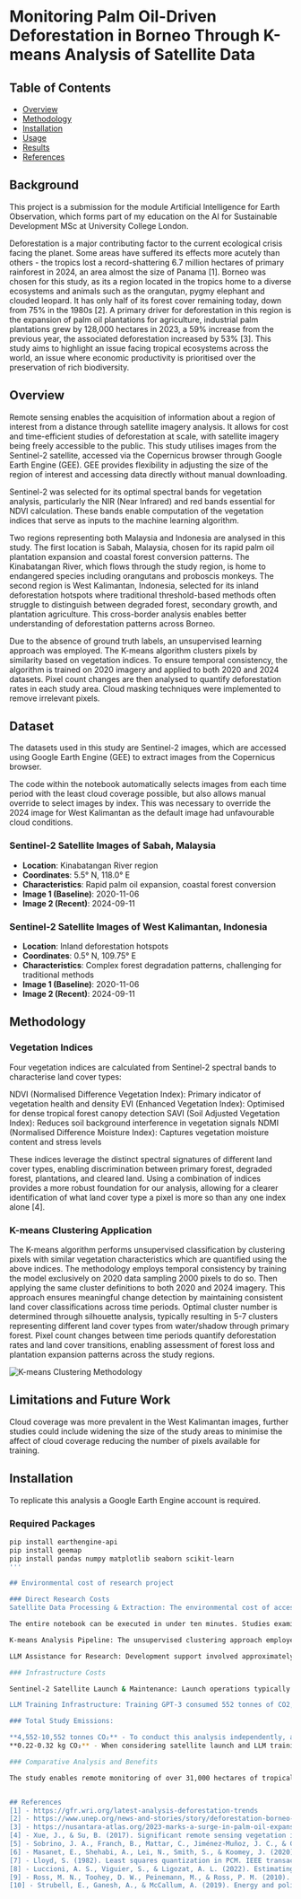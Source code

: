 # Monitoring Palm Oil-Driven Deforestation in Borneo Through K-means Analysis of Satellite Data

## Table of Contents
- [Overview](#overview)
- [Methodology](#methodology)
- [Installation](#installation)
- [Usage](#usage)
- [Results](#results)
- [References](#references)

## Background 
This project is a submission for the module Artificial Intelligence for Earth Observation, which forms part of my education on the AI for Sustainable Development MSc at University College London.

Deforestation is a major contributing factor to the current ecological crisis facing the planet. Some areas have suffered its effects more acutely than others - the tropics lost a record-shattering 6.7 million hectares of primary rainforest in 2024, an area almost the size of Panama [1]. Borneo was chosen for this study, as its a region located in the tropics home to a diverse ecosystems and animals such as the orangutan, pygmy elephant and clouded leopard. It has only half of its forest cover remaining today, down from 75% in the 1980s [2]. A primary driver for deforestation in this region is the expansion of palm oil plantations for agriculture, industrial palm plantations grew by 128,000 hectares in 2023, a 59% increase from the previous year, the associated deforestation increased by 53% [3]. This study aims to highlight an issue facing tropical ecosystems across the world, an issue where economic productivity is prioritised over the preservation of rich biodiversity.

## Overview
Remote sensing enables the acquisition of information about a region of interest from a distance through satellite imagery analysis. It allows for cost and time-efficient studies of deforestation at scale, with satellite imagery being freely accessible to the public. This study utilises images from the Sentinel-2 satellite, accessed via the Copernicus browser through Google Earth Engine (GEE). GEE provides flexibility in adjusting the size of the region of interest and accessing data directly without manual downloading.

Sentinel-2 was selected for its optimal spectral bands for vegetation analysis, particularly the NIR (Near Infrared) and red bands essential for NDVI calculation. These bands enable computation of the vegetation indices that serve as inputs to the machine learning algorithm. 

Two regions representing both Malaysia and Indonesia are analysed in this study. The first location is Sabah, Malaysia, chosen for its rapid palm oil plantation expansion and coastal forest conversion patterns. The Kinabatangan River, which flows through the study region, is home to endangered species including orangutans and proboscis monkeys. The second region is West Kalimantan, Indonesia, selected for its inland deforestation hotspots where traditional threshold-based methods often struggle to distinguish between degraded forest, secondary growth, and plantation agriculture. This cross-border analysis enables better understanding of deforestation patterns across Borneo.

Due to the absence of ground truth labels, an unsupervised learning approach was employed. The K-means algorithm clusters pixels by similarity based on vegetation indices. To ensure temporal consistency, the algorithm is trained on 2020 imagery and applied to both 2020 and 2024 datasets. Pixel count changes are then analysed to quantify deforestation rates in each study area. Cloud masking techniques were implemented to remove irrelevant pixels.


## Dataset

The datasets used in this study are Sentinel-2 images, which are accessed using Google Earth Engine (GEE) to extract images from the Copernicus browser.

The code within the notebook automatically selects images from each time period with the least cloud coverage possible, but also allows manual override to select images by index. This was necessary to override the 2024 image for West Kalimantan as the default image had unfavourable cloud conditions.

### Sentinel-2 Satellite Images of Sabah, Malaysia
- **Location**: Kinabatangan River region
- **Coordinates**: 5.5° N, 118.0° E
- **Characteristics**: Rapid palm oil expansion, coastal forest conversion
- **Image 1 (Baseline)**: 2020-11-06 
- **Image 2 (Recent)**: 2024-09-11

### Sentinel-2 Satellite Images of West Kalimantan, Indonesia  
- **Location**: Inland deforestation hotspots
- **Coordinates**: 0.5° N, 109.75° E
- **Characteristics**: Complex forest degradation patterns, challenging for traditional methods
- **Image 1 (Baseline)**: 2020-11-06 
- **Image 2 (Recent)**: 2024-09-11


## Methodology

### Vegetation Indices
Four vegetation indices are calculated from Sentinel-2 spectral bands to characterise land cover types:

NDVI (Normalised Difference Vegetation Index): Primary indicator of vegetation health and density
EVI (Enhanced Vegetation Index): Optimised for dense tropical forest canopy detection
SAVI (Soil Adjusted Vegetation Index): Reduces soil background interference in vegetation signals
NDMI (Normalised Difference Moisture Index): Captures vegetation moisture content and stress levels

These indices leverage the distinct spectral signatures of different land cover types, enabling discrimination between primary forest, degraded forest, plantations, and cleared land. Using a combination of indices provides a more robust foundation for our analysis, allowing for a clearer identification of what land cover type a pixel is more so than any one index alone [4].

### K-means Clustering Application
The K-means algorithm performs unsupervised classification by clustering pixels with similar vegetation characteristics which are quantified using the above indices. The methodology employs temporal consistency by training the model exclusively on 2020 data sampling 2000 pixels to do so. Then applying the same cluster definitions to both 2020 and 2024 imagery. This approach ensures meaningful change detection by maintaining consistent land cover classifications across time periods.
Optimal cluster number is determined through silhouette analysis, typically resulting in 5-7 clusters representing different land cover types from water/shadow through primary forest. Pixel count changes between time periods quantify deforestation rates and land cover transitions, enabling assessment of forest loss and plantation expansion patterns across the study regions.

![K-means Clustering Methodology](borneo_kmeans_diagram.png)

## Limitations and Future Work
Cloud coverage was more prevalent in the West Kalimantan images, further studies could include widening the size of the study areas to minimise the affect of cloud coverage reducing the number of pixels available for training. 

## Installation

To replicate this analysis a Google Earth Engine account is required. 

### Required Packages
```bash
pip install earthengine-api
pip install geemap
pip install pandas numpy matplotlib seaborn scikit-learn
'''

## Environmental cost of research project

### Direct Research Costs
Satellite Data Processing & Extraction: The environmental cost of accessing pre-processed Sentinel-2 L2A data through the Copernicus platform is minimal, as the computational burden falls on ESA's existing infrastructure. Data transfer costs are estimated at approximately 0.01 kg CO₂ for the volumes required [5].

The entire notebook can be executed in under ten minutes. Studies examining energy consumption in cloud environments report values in kWh for similar workloads, with corresponding carbon emissions measured in gCO2e How to estimate carbon footprint when training deep learning models? A guide and review - PMC. For a 10-minute runtime with basic computational tasks, emissions are estimated between 0.02-0.05 kg CO₂ [6].

K-means Analysis Pipeline: The unsupervised clustering approach employed requires significantly less computational resources than deep learning alternatives. K-means algorithms typically consume approximately 0.1 kWh for datasets of this scale, resulting in roughly 0.04 kg CO₂ emissions [7].

LLM Assistance for Research: Development support involved approximately 50 queries to language models for coding assistance. Recent analyses suggest that ChatGPT queries now use 0.3 Wh. This translates to approximately 0.15-0.22 kg CO₂ for the research support provided [8].

### Infrastructure Costs 

Sentinel-2 Satellite Launch & Maintenance: Launch operations typically generate 2,000-5,000 tonnes CO₂ per satellite deployment Operating sustainably &ndash; Google Data Centers. However, when distributed across the millions of global users accessing Sentinel-2 data over the mission's 7+ year operational period, individual study contributions become negligible (~0.001-0.002 kg CO₂) [9].

LLM Training Infrastructure: Training GPT-3 consumed 552 tonnes of CO2, although this cost has been distributed over billions of prompts, we still required a trained model for this research [10].

### Total Study Emissions:

**4,552-10,552 tonnes CO₂** - To conduct this analysis independently, accounting for the full environmental cost of launching Sentinel-2 satellites and training the LLM required for the project's completion.
**0.22-0.32 kg CO₂** - When considering satellite launch and LLM training as shared infrastructure costs not directly attributable to this individual study. This reflects the marginal cost when infrastructure is already available and can support multiple research projects accessing the same data and computational resources.

### Comparative Analysis and Benefits

The study enables remote monitoring of over 31,000 hectares of tropical forest, eliminating the need for field surveys that would require international flights, ground transportation, and accommodation - collectively generating orders of magnitude more emissions.The methodology's scalability allows global forest monitoring without proportional emission increases, supporting conservation decisions that could prevent substantially larger environmental impacts from continued deforestation.


## References 
[1] - https://gfr.wri.org/latest-analysis-deforestation-trends
[2] - https://www.unep.org/news-and-stories/story/deforestation-borneo-slowing-regulation-remains-key
[3] - https://nusantara-atlas.org/2023-marks-a-surge-in-palm-oil-expansion-in-indonesia/
[4] - Xue, J., & Su, B. (2017). Significant remote sensing vegetation indices: A review of developments and applications. Journal of Sensors, 2017, 1353691.
[5] - Sobrino, J. A., Franch, B., Mattar, C., Jiménez‐Muñoz, J. C., & Corbari, C. (2012). A method to estimate global carbon dioxide uptake by forests from satellite data.
[6] - Masanet, E., Shehabi, A., Lei, N., Smith, S., & Koomey, J. (2020). Recalibrating global data center energy-use estimates. Science, 367(6481), 984-986.
[7] - Lloyd, S. (1982). Least squares quantization in PCM. IEEE transactions on information theory, 28(2), 129-137.
[8] - Luccioni, A. S., Viguier, S., & Ligozat, A. L. (2022). Estimating the carbon footprint of BLOOM, a 176B parameter language model. arXiv preprint arXiv:2211.02001.
[9] - Ross, M. N., Toohey, D. W., Peinemann, M., & Ross, P. M. (2010). Limits on the space launch market related to stratospheric ozone depletion. Astropolitics, 8(1), 50-82.
[10] - Strubell, E., Ganesh, A., & McCallum, A. (2019). Energy and policy considerations for deep learning in NLP. Proceedings of the 57th Annual Meeting of the Association for Computational Linguistics, 3645-3650.

